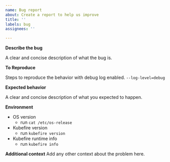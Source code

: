 ```yaml
---
name: Bug report
about: Create a report to help us improve
title: ''
labels: bug
assignees: ''

---
```


**Describe the bug**

A clear and concise description of what the bug is.

**To Reproduce**

Steps to reproduce the behavior with debug log enabled. `--log-level=debug`

**Expected behavior**

A clear and concise description of what you expected to happen.

**Environment**

 - OS version
    - run `cat /etc/os-release`
 - Kubefire version
    - run `kubefire version`
 - Kubefire runtime info
    - run `kubefire info` 

**Additional context**
Add any other context about the problem here.
